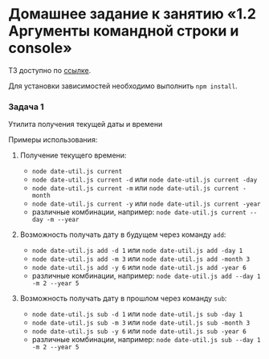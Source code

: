 # Домашнее задание к занятию «1.2 Аргументы командной строки и console»

ТЗ доступно по [ссылке](https://github.com/netology-code/ndse-homeworks/tree/master/002-console).

Для установки зависимостей необходимо выполнить `npm install`.

### Задача 1
Утилита получения текущей даты и времени

Примеры использования:
1. Получение текущего времени:
    *  `node date-util.js current`
    *  `node date-util.js current -d` или `node date-util.js current -day`
    *  `node date-util.js current -m` или `node date-util.js current -month`
    *  `node date-util.js current -y` или `node date-util.js current -year`
    *  различные комбинации, например: `node date-util.js current --day -m --year`

2. Возможность получать дату в будущем через команду `add`:
    *  `node date-util.js add -d 1` или `node date-util.js add -day 1`
    *  `node date-util.js add -m 3` или `node date-util.js add -month 3`
    *  `node date-util.js add -y 6` или `node date-util.js add -year 6`
    *  различные комбинации, например: `node date-util.js add --day 1 -m 2 --year 5`

3. Возможность получать дату в прошлом через команду `sub`:
    *  `node date-util.js sub -d 1` или `node date-util.js sub -day 1`
    *  `node date-util.js sub -m 3` или `node date-util.js sub -month 3`
    *  `node date-util.js sub -y 6` или `node date-util.js sub -year 6`
    *  различные комбинации, например: `node date-util.js sub --day 1 -m 2 --year 5`
